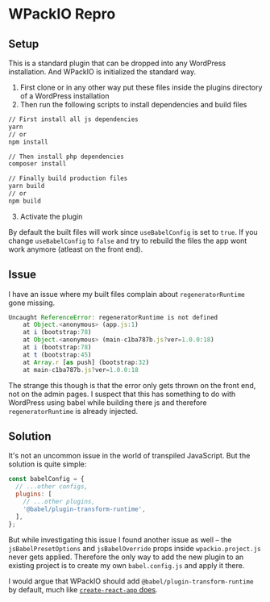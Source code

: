 # WPackIO Repro

## Setup

This is a standard plugin that can be dropped into any WordPress installation. And WPackIO is initialized the standard way.

1. First clone or in any other way put these files inside the plugins directory of a WordPress installation
2. Then run the following scripts to install dependencies and build files

```sh
// First install all js dependencies
yarn
// or
npm install

// Then install php dependencies
composer install

// Finally build production files
yarn build
// or
npm build
```

3. Activate the plugin

By default the built files will work since `useBabelConfig` is set to `true`. If you change `useBabelConfig` to `false` and try to rebuild the files the app wont work anymore (atleast on the front end).

## Issue

I have an issue where my built files complain about `regeneratorRuntime` gone
missing.

```js
Uncaught ReferenceError: regeneratorRuntime is not defined
    at Object.<anonymous> (app.js:1)
    at i (bootstrap:78)
    at Object.<anonymous> (main-c1ba787b.js?ver=1.0.0:18)
    at i (bootstrap:78)
    at t (bootstrap:45)
    at Array.r [as push] (bootstrap:32)
    at main-c1ba787b.js?ver=1.0.0:18
```

The strange this though is that the error only gets thrown on the front end, not on the admin pages. I suspect that this has something to do with WordPress using babel while building there js and therefore `regeneratorRuntime` is already injected.

## Solution

It's not an uncommon issue in the world of transpiled JavaScript. But the solution is quite simple:

```js
const babelConfig = {
  // ...other configs,
  plugins: [
    // ...other plugins,
    '@babel/plugin-transform-runtime',
  ],
};
```

But while investigating this issue I found another issue as well – the `jsBabelPresetOptions` and `jsBabelOverride` props inside `wpackio.project.js` never gets applied. Therefore the only way to add the new plugin to an existing project is to create my own `babel.config.js` and apply it there.

I would argue that WPackIO should add `@babel/plugin-transform-runtime` by default, much like [`create-react-app` does](https://github.com/facebook/create-react-app/blob/4b8b38bf7c55326f8d51ea9deeea76d7feee307d/packages/babel-preset-react-app/create.js#L169).
